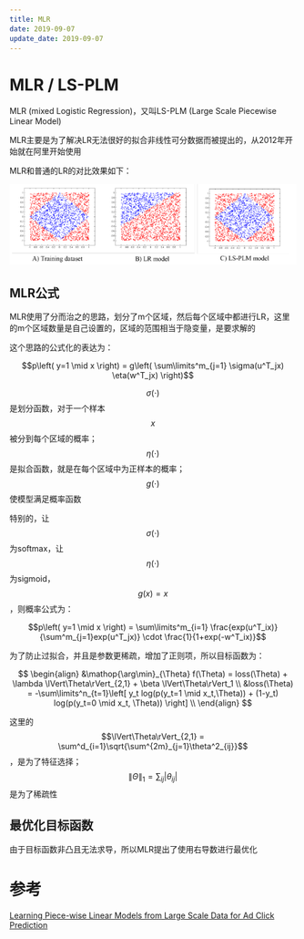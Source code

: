 ```yaml
---
title: MLR
date: 2019-09-07
update_date: 2019-09-07
---
```


# MLR / LS-PLM

MLR (mixed Logistic Regression)，又叫LS-PLM (Large Scale Piecewise Linear Model)

MLR主要是为了解决LR无法很好的拟合非线性可分数据而被提出的，从2012年开始就在阿里开始使用

MLR和普通的LR的对比效果如下：

<img src="./assets/MLR/MLR_comparison.png" alt="drawing" width="800"/>


## MLR公式

MLR使用了分而治之的思路，划分了m个区域，然后每个区域中都进行LR，这里的m个区域数量是自己设置的，区域的范围相当于隐变量，是要求解的

这个思路的公式化的表达为：

$$p\left( y=1 \mid x \right) = g\left( \sum\limits^m_{j=1} \sigma(u^T_jx) \eta(w^T_jx) \right)$$

$$\sigma(\cdot)$$是划分函数，对于一个样本$$x$$被分到每个区域的概率；$$\eta(\cdot)$$是拟合函数，就是在每个区域中为正样本的概率；$$g(\cdot)$$使模型满足概率函数

特别的，让$$\sigma(\cdot)$$为softmax，让$$\eta(\cdot)$$为sigmoid，$$g(x)=x$$，则概率公式为：

$$p\left( y=1 \mid x \right) = \sum\limits^m_{i=1} \frac{exp(u^T_ix)}{\sum^m_{j=1}exp(u^T_jx)} \cdot \frac{1}{1+exp(-w^T_ix)}$$

为了防止过拟合，并且是参数更稀疏，增加了正则项，所以目标函数为：

$$
\begin{align}
&\mathop{\arg\min}_{\Theta} f(\Theta) = loss(\Theta) + \lambda \lVert\Theta\rVert_{2,1} + \beta \lVert\Theta\rVert_1 \\
&loss(\Theta) = -\sum\limits^n_{t=1}\left[ y_t log(p(y_t=1 \mid x_t,\Theta)) + (1-y_t) log(p(y_t=0 \mid x_t, \Theta)) \right] \\
\end{align}
$$

这里的$$\lVert\Theta\rVert_{2,1} = \sum^d_{i=1}\sqrt{\sum^{2m}_{j=1}\theta^2_{ij}}$$，是为了特征选择；$$\lVert\Theta\rVert_1 = \sum_{ij} \lvert\theta_{ij}\rvert$$是为了稀疏性

## 最优化目标函数

由于目标函数非凸且无法求导，所以MLR提出了使用右导数进行最优化

# 参考

[Learning Piece-wise Linear Models from Large Scale Data for Ad Click Prediction](https://arxiv.org/pdf/1704.05194.pdf)

